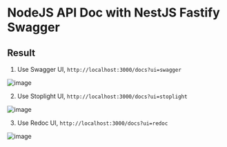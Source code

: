 # NodeJS API Doc with NestJS Fastify Swagger

## Result

1. Use Swagger UI, `http://localhost:3000/docs?ui=swagger`

![image](https://github.com/didikmulyadi/nodejs-api-doc/assets/26898125/8f4ff03b-17f8-436a-9613-affba2ea9c92)

2. Use Stoplight UI, `http://localhost:3000/docs?ui=stoplight`

![image](https://github.com/didikmulyadi/nodejs-api-doc/assets/26898125/9e7b9d25-88f6-4c4f-9dea-9ea155b12af4)

3. Use Redoc UI, `http://localhost:3000/docs?ui=redoc`

![image](https://github.com/didikmulyadi/nodejs-api-doc/assets/26898125/70569c7e-a311-4c53-bdaa-0bac673cf6eb)

